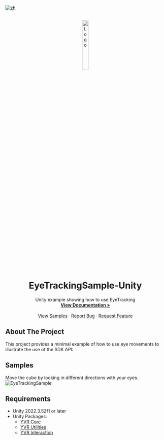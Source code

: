 [![zh](https://img.shields.io/badge/lang-zh-blue.svg)](./README.zh.md)

<!-- PROJECT LOGO -->
<br />
<div align="center">
    <a href="https://github.com/PlayForDreamDevelopers/DeviceSample-Unity">
        <img src="https://www.pfdm.cn/en/static/img/logo.2b1b07e.png" alt="Logo" width="20%">
    </a>
    <h1 align="center">EyeTrackingSample-Unity </h1>
    <p align="center">
        Unity example showing how to use EyeTracking
        <br />
        <a href="https://developer.pfdm.cn/yvrdoc/unity/Documentation~/MultiModalInteraction/EyeTracking.html"><strong>View Documentation »</strong></a>
        <br />
        <br />
        <a href="https://github.com/PlayForDreamDevelopers/EyeTrackingSample-Unity#Samples">View Samples</a>
        &middot;
        <a href="https://github.com/PlayForDreamDevelopers/EyeTrackingSample-Unity/issues/new?labels=bug">Report Bug</a>
        &middot;
        <a href="https://github.com/PlayForDreamDevelopers/EyeTrackingSample-Unity/issues/new?labels=enhancement">Request Feature</a>
    </p>
</div>

## About The Project

This project provides a minimal example of how to use eye movements to illustrate the use of the SDK API:

## Samples

Move the cube by looking in different directions with your eyes.
![EyeTrackingSample](https://github.com/user-attachments/assets/3639db05-eadf-427c-96b8-4064fd0fe472)

## Requirements

-   Unity 2022.3.52f1 or later
-   Unity Packages:
    -   [YVR Core](https://github.com/PlayForDreamDevelopers/com.yvr.core-mirror)
    -   [YVR Utilities](https://github.com/PlayForDreamDevelopers/com.yvr.Utilities-mirror)
    -   [YVR Interaction](https://github.com/PlayForDreamDevelopers/com.yvr.interaction-mirror)
